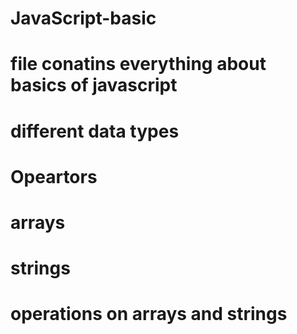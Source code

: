 # JavaScript-basic
# file conatins everything about basics of javascript 
# different data types
# Opeartors
# arrays
# strings
# operations on arrays and strings 
